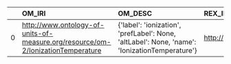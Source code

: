 |    | OM_IRI                                                                          | OM_DESC                                                                                       | REX_IRI                                    | REX_DESC                | REX_DEF   |
|---:|:--------------------------------------------------------------------------------|:----------------------------------------------------------------------------------------------|:-------------------------------------------|:------------------------|:----------|
|  0 | http://www.ontology-of-units-of-measure.org/resource/om-2/IonizationTemperature | {'label': 'ionization', 'prefLabel': None, 'altLabel': None, 'name': 'IonizationTemperature'} | http://purl.obolibrary.org/obo/REX_0000152 | {'label': 'ionization'} | []        |
